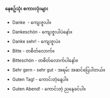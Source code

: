 
**နေစဥ်သုံး စကားလုံးများ**


- Danke  - ကျေးဇူးပါ။
- Dankeschön - ကျေးဇူးပါပဲနော်။
- Danke sehr! - ကျေးဇူးပဲ။
- Bitte - တစိတ်လောက်။
- Bitteschön - တစိတ်လောက်ပါနော်။
- Sehr gern - sehr gut - အရမ်း အဆင်ပြေပါတယ်။
- Guten Tag! - ကောင်းတဲ့နေ့ပါ။
- Guten Abend! - ကောင်းတဲ့ ညနေခင်ပါ။